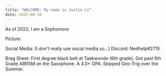 ```yaml
---
title: "WELCOME: My name is Justin Li"
date: 2022-06-10
---
```

As of 2022, I am a Sophomore 

Picture:

Social Media: 
(I don't really use social media so...) Discord: Nedhelp#2715

Brag Sheet: 
First degree black belt at Taekwondo (6th grade). 
Got past 6th Grade ABRSM on the Saxophone. 
A 4.0+ GPA. 
Skipped Geo-Trig over the Summer.
